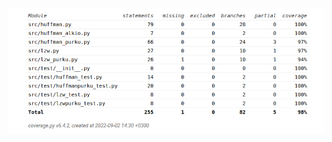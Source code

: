 ![](https://raw.githubusercontent.com/kllelndhlm/Tiralabraharjoitus/main/Dokumentaatio/Kuvat/testikattavuus.jpg)